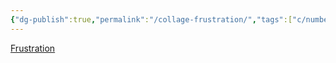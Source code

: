 ```yaml
---
{"dg-publish":true,"permalink":"/collage-frustration/","tags":["c/number","c/abstract","c/hand","c/shadow","c/letters"],"created":"2024-01-02T16:16:20.059-05:00","updated":"2024-01-02T16:16:46.399-05:00"}
---
```



[Frustration](https://www.instagram.com/p/CAk6XMTBQpf/)

